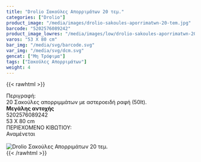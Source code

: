 ```yaml
---
title: "Drolio Σακούλες Απορριμάτων 20 τεμ."
categories: ["Drolio"]
product_image: "/media/images/drolio-sakoules-aporrimatwn-20-tem.jpg"
barcode: "5202576089242"
product_image_lowres: "/media/images/low/drolio-sakoules-aporrimatwn-20-tem.jpg"
varos: "53 X 80 cm"
bar_img: "/media/svg/barcode.svg"
var_img: "/media/svg/dcm.svg"
gencat: ["Μη Τρόφιμα"]
tags: ["Σακούλες Απορριμάτων"]
weight: 4
---
```

{{< rawhtml >}}

<div class="sload149"><div class="product"><div id="sistatika">Περιγραφή:</div><div class="alltext">20 Σακούλες απορριμμάτων με αστεροειδή ραφή (50lt).<br><strong>Μεγάλης αντοχής</strong></div><div id="barcode"><div id="barimage1"></div><span id="bartext">5202576089242</span></div><div id="varos"><div id="dimimg"></div><span id="varostext">53 X 80 cm</span></div><div id="kivotio">ΠΕΡΙΕΧΟΜΕΝΟ ΚΙΒΩΤΙΟΥ:<br>Αναμένεται</div><br><div class="pimg"><img alt="Drolio Σακούλες Απορριμάτων 20 τεμ." title="Drolio Σακούλες Απορριμάτων 20 τεμ." src="/media/images/drolio-sakoules-aporrimatwn-20-tem.jpg"></div></div></div>
{{< /rawhtml >}}


